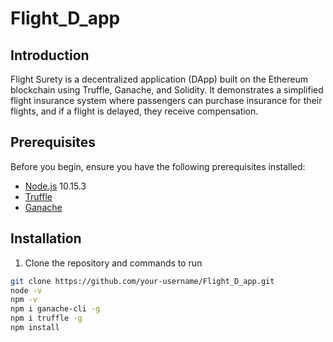 # Flight_D_app


## Introduction

Flight Surety is a decentralized application (DApp) built on the Ethereum blockchain using Truffle, Ganache, and Solidity. It demonstrates a simplified flight insurance system where passengers can purchase insurance for their flights, and if a flight is delayed, they receive compensation.

## Prerequisites

Before you begin, ensure you have the following prerequisites installed:

- [Node.js](https://nodejs.org/) 10.15.3
- [Truffle](https://www.trufflesuite.com/truffle)
- [Ganache](https://www.trufflesuite.com/ganache)

## Installation

1. Clone the repository and commands to run

```bash
git clone https://github.com/your-username/Flight_D_app.git
node -v
npm -v
npm i ganache-cli -g
npm i truffle -g
npm install
